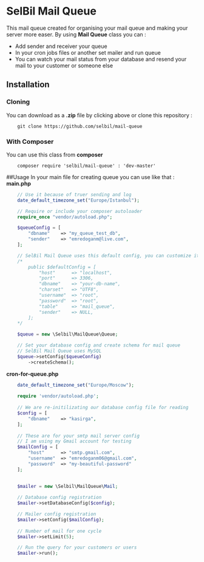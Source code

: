 # SelBil Mail Queue

This mail queue created for organising your mail queue and making your server more easer. By using **Mail Queue** class you can :
* Add sender and receiver your queue
* In your cron jobs files or another set mailer and run queue
* You can watch your mail status from your database and resend your mail to your customer or someone else

## Installation
### Cloning
You can download as a **.zip** file by clicking above or clone this repository :
```
	git clone https://github.com/selbil/mail-queue
```

### With Composer
You can use this class from __composer__
```
	composer require 'selbil/mail-queue' : 'dev-master'
```

##Usage
In your main file for creating queue you can use like that :
__main.php__
```php
	// Use it because of truer sending and log
	date_default_timezone_set("Europe/Istanbul");

	// Require or include your composer autoloader
	require_once "vendor/autoload.php";

	$queueConfig = [
		"dbname"	=> "my_queue_test_db",
		"sender"	=> "emredoganm@live.com",
	];

	// SelBil Mail Queue uses this default config, you can customize it with setConfig() function
	/*
		public $defaultConfig = [
		    "host"      => "localhost",
		    "port"      => 3306,
		    "dbname"    => "your-db-name",
		    "charset"   => "UTF8",
		    "username"  => "root",
		    "password"  => "root",
		    "table"     => "mail_queue",
		    "sender"    => NULL,
		];
	*/

	$queue = new \Selbil\MailQueue\Queue;

	// Set your database config and create schema for mail queue
	// SelBil Mail Queue uses MySQL
	$queue->setConfig($queueConfig)
		->createSchema();
```

__cron-for-queue.php__
```php
	date_default_timezone_set("Europe/Moscow");
	
	require 'vendor/autoload.php';
	
	// We are re-initilizating our database config file for reading
	$config = [
		"dbname"	=> "kasirga",
	];
	
	// These are for your smtp mail server config
	// I am using my Gmail account for testing
	$mailConfig = [
		"host" 		=> "smtp.gmail.com",
		"username"	=> "emredoganm06@gmail.com",
		"password"	=> "my-beautiful-password"
	];

	
	$mailer = new \Selbil\MailQueue\Mail;
	
	// Database config registration
	$mailer->setDatabaseConfig($config);

	// Mailer config registration
	$mailer->setConfig($mailConfig);
	
	// Number of mail for one cycle
	$mailer->setLimit(5);

	// Run the query for your customers or users
	$mailer->run();
```